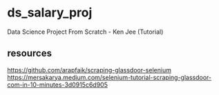 # ds_salary_proj
Data Science Project From Scratch - Ken Jee (Tutorial)

## resources
https://github.com/arapfaik/scraping-glassdoor-selenium
https://mersakarya.medium.com/selenium-tutorial-scraping-glassdoor-com-in-10-minutes-3d0915c6d905
